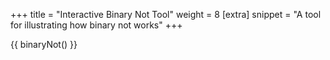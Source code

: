 +++
title = "Interactive Binary Not Tool"
weight = 8
[extra]
snippet = "A tool for illustrating how binary not works"
+++

{{ binaryNot() }}